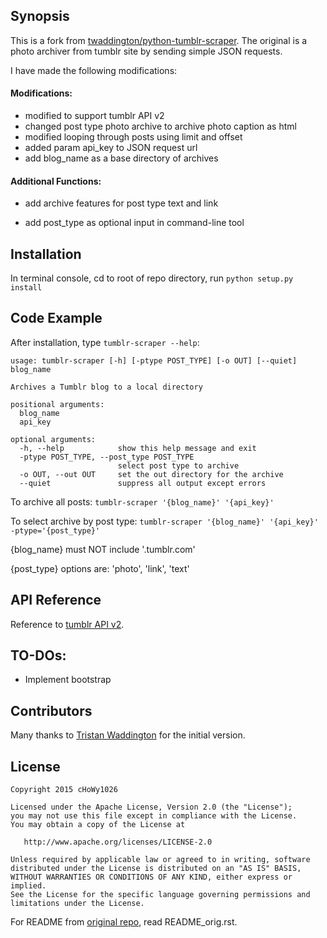 ## Synopsis

This is a fork from [twaddington/python-tumblr-scraper][958689cf].  The original is a photo archiver from tumblr site by sending simple JSON requests.

I have made the following modifications:

#### Modifications:     
- modified to support tumblr API v2
- changed post type photo archive to archive photo caption as html
- modified looping through posts using limit and offset
- added param api_key to JSON request url
- add blog_name as a base directory of archives


#### Additional Functions:    
- add archive features for post type text and link
- add post_type as optional input in command-line tool

  [958689cf]: https://github.com/twaddington/python-tumblr-scraper "twaddington's python-tumblr-scraper"


## Installation

In terminal console, cd to root of repo directory, run `python setup.py install`


## Code Example

After installation, type `tumblr-scraper --help`:

    usage: tumblr-scraper [-h] [-ptype POST_TYPE] [-o OUT] [--quiet] blog_name

    Archives a Tumblr blog to a local directory

    positional arguments:
      blog_name
      api_key

    optional arguments:
      -h, --help            show this help message and exit
      -ptype POST_TYPE, --post_type POST_TYPE
                            select post type to archive
      -o OUT, --out OUT     set the out directory for the archive
      --quiet               suppress all output except errors

To archive all posts:
    `tumblr-scraper '{blog_name}' '{api_key}'`

To select archive by post type:
    `tumblr-scraper '{blog_name}' '{api_key}' -ptype='{post_type}'`

{blog_name} must NOT include '.tumblr.com'

{post_type} options are: 'photo', 'link', 'text'


## API Reference

Reference to [tumblr API v2][b25500f0].

  [b25500f0]: https://www.tumblr.com/docs/en/api/v2 "Tumblr API v2"

## TO-DOs:

- Implement bootstrap

## Contributors

Many thanks to [Tristan Waddington][df2cd640] for the initial version.  

  [df2cd640]: https://github.com/twaddington "Tristan Waddington"

## License

    Copyright 2015 cHoWy1026

    Licensed under the Apache License, Version 2.0 (the "License");
    you may not use this file except in compliance with the License.
    You may obtain a copy of the License at

       http://www.apache.org/licenses/LICENSE-2.0

    Unless required by applicable law or agreed to in writing, software
    distributed under the License is distributed on an "AS IS" BASIS,
    WITHOUT WARRANTIES OR CONDITIONS OF ANY KIND, either express or implied.
    See the License for the specific language governing permissions and
    limitations under the License.


For README from [original repo][958689cf], read README_orig.rst.
